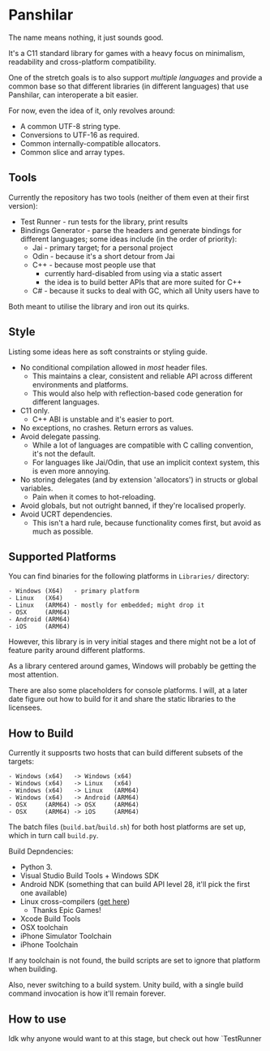 # Panshilar

The name means nothing, it just sounds good.

It's a C11 standard library for games with a heavy focus on minimalism, readability and cross-platform compatibility.

One of the stretch goals is to also support _multiple languages_ and provide a common base so that different libraries (in different languages) that use Panshilar, can interoperate a bit easier.

For now, even the idea of it, only revolves around:
- A common UTF-8 string type.
- Conversions to UTF-16 as required.
- Common internally-compatible allocators.
- Common slice and array types.

## Tools

Currently the repository has two tools (neither of them even at their first version):
- Test Runner - run tests for the library, print results
- Bindings Generator - parse the headers and generate bindings for different languages; some ideas include (in the order of priority):
  - Jai - primary target; for a personal project
  - Odin - because it's a short detour from Jai
  - C++ - because most people use that
    - currently hard-disabled from using via a static assert
    - the idea is to build better APIs that are more suited for C++
  - C# - because it sucks to deal with GC, which all Unity users have to

Both meant to utilise the library and iron out its quirks.

## Style

Listing some ideas here as soft constraints or styling guide.
- No conditional compilation allowed in _most_ header files.
  - This maintains a clear, consistent and reliable API across different environments and platforms.
  - This would also help with reflection-based code generation for different languages.
- C11 only.
  - C++ ABI is unstable and it's easier to port.
- No exceptions, no crashes. Return errors as values.
- Avoid delegate passing.
  - While a lot of languages are compatible with C calling convention, it's not the default.
  - For languages like Jai/Odin, that use an implicit context system, this is even more annoying.
- No storing delegates (and by extension 'allocators') in structs or global variables.
  - Pain when it comes to hot-reloading.
- Avoid globals, but not outright banned, if they're localised properly.
- Avoid UCRT dependencies.
  - This isn't a hard rule, because functionality comes first, but avoid as much as possible.

## Supported Platforms

You can find binaries for the following platforms in `Libraries/` directory:
```plaintext
- Windows (X64)   - primary platform
- Linux   (X64)
- Linux   (ARM64) - mostly for embedded; might drop it
- OSX     (ARM64)
- Android (ARM64)
- iOS     (ARM64)
```

However, this library is in very initial stages and there might not be a lot of feature parity around different platforms.

As a library centered around games, Windows will probably be getting the most attention.

There are also some placeholders for console platforms. I will, at a later date figure out how to build for it and share the static libraries to the licensees.

## How to Build

Currently it supposrts two hosts that can build different subsets of the targets:
```plaintext
- Windows (x64)   -> Windows (x64)
- Windows (x64)   -> Linux   (x64)
- Windows (x64)   -> Linux   (ARM64)
- Windows (x64)   -> Android (ARM64)
- OSX     (ARM64) -> OSX     (ARM64)
- OSX     (ARM64) -> iOS     (ARM64)
```

The batch files (`build.bat`/`build.sh`) for both host platforms are set up, which in turn call `build.py`.

Build Depndencies:
- Python 3.
- Visual Studio Build Tools + Windows SDK
- Android NDK (something that can build API level 28, it'll pick the first one available)
- Linux cross-compilers ([get here](https://dev.epicgames.com/documentation/en-us/unreal-engine/linux-development-requirements-for-unreal-engine#version-history))
  - Thanks Epic Games!
- Xcode Build Tools
- OSX toolchain
- iPhone Simulator Toolchain
- iPhone Toolchain

If any toolchain is not found, the build scripts are set to ignore that platform when building.

Also, never switching to a build system. Unity build, with a single build command invocation is how it'll remain forever.

## How to use

Idk why anyone would want to at this stage, but check out how `TestRunner
